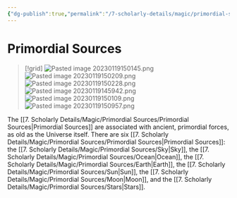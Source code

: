 ```yaml
---
{"dg-publish":true,"permalink":"/7-scholarly-details/magic/primordial-sources/primordial-sources/","noteIcon":""}
---
```


# Primordial Sources

>[!grid]
>![Pasted image 20230119150145.png](/img/user/x.%20Assets/Attachments/Images/Uploads/Pasted%20image%2020230119150145.png)
>![Pasted image 20230119150209.png](/img/user/x.%20Assets/Attachments/Images/Uploads/Pasted%20image%2020230119150209.png)
>![Pasted image 20230119150228.png](/img/user/x.%20Assets/Attachments/Images/Uploads/Pasted%20image%2020230119150228.png)
>![Pasted image 20230119145942.png](/img/user/x.%20Assets/Attachments/Images/Uploads/Pasted%20image%2020230119145942.png)
>![Pasted image 20230119150109.png](/img/user/x.%20Assets/Attachments/Images/Uploads/Pasted%20image%2020230119150109.png)
>![Pasted image 20230119150957.png](/img/user/x.%20Assets/Attachments/Images/Uploads/Pasted%20image%2020230119150957.png)

The [[7. Scholarly Details/Magic/Primordial Sources/Primordial Sources\|Primordial Sources]] are associated with ancient, primordial forces, as old as the Universe itself. There are six [[7. Scholarly Details/Magic/Primordial Sources/Primordial Sources\|Primordial Sources]]: the [[7. Scholarly Details/Magic/Primordial Sources/Sky\|Sky]], the [[7. Scholarly Details/Magic/Primordial Sources/Ocean\|Ocean]], the [[7. Scholarly Details/Magic/Primordial Sources/Earth\|Earth]], the [[7. Scholarly Details/Magic/Primordial Sources/Sun\|Sun]], the [[7. Scholarly Details/Magic/Primordial Sources/Moon\|Moon]], and the [[7. Scholarly Details/Magic/Primordial Sources/Stars\|Stars]]. 